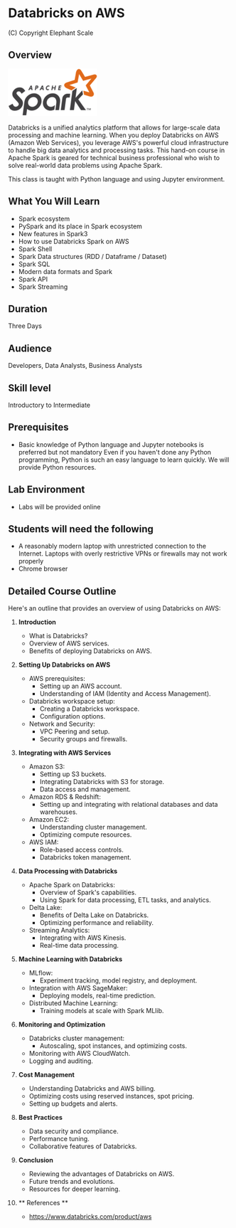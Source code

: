 # Databricks on AWS

(C) Copyright Elephant Scale

## Overview

![](../assets/images/logos/spark-logo-1-small.png)

Databricks is a unified analytics platform that allows for large-scale data processing and machine learning. When you deploy Databricks on AWS (Amazon Web Services), you leverage AWS's powerful cloud infrastructure to handle big data analytics and processing tasks.
This hand-on course in Apache Spark is geared for technical business professional who wish to solve real-world data problems using Apache Spark.

This class is taught with Python language and using Jupyter environment. 

## What You Will Learn

* Spark ecosystem
* PySpark and its place in Spark ecosystem
* New features in Spark3
* How to use Databricks Spark on AWS
* Spark Shell
* Spark Data structures (RDD / Dataframe / Dataset)
* Spark SQL
* Modern data formats and Spark
* Spark API
* Spark Streaming

## Duration

Three Days

## Audience

Developers, Data Analysts, Business Analysts

## Skill level

Introductory to Intermediate

## Prerequisites

* Basic knowledge of Python language and Jupyter notebooks is preferred but not mandatory
Even if you haven't done any Python programming, Python is such an easy language to learn quickly.  We will provide Python resources.

## Lab Environment

* Labs will be provided online

## Students will need the following

* A reasonably modern laptop with unrestricted connection to the Internet.  Laptops with overly restrictive VPNs or firewalls may not work properly
* Chrome browser

## Detailed Course Outline

Here's an outline that provides an overview of using Databricks on AWS:

1. **Introduction**
    - What is Databricks?
    - Overview of AWS services.
    - Benefits of deploying Databricks on AWS.

2. **Setting Up Databricks on AWS**
    - AWS prerequisites:
        - Setting up an AWS account.
        - Understanding of IAM (Identity and Access Management).
    - Databricks workspace setup:
        - Creating a Databricks workspace.
        - Configuration options.
    - Network and Security:
        - VPC Peering and setup.
        - Security groups and firewalls.

3. **Integrating with AWS Services**
    - Amazon S3:
        - Setting up S3 buckets.
        - Integrating Databricks with S3 for storage.
        - Data access and management.
    - Amazon RDS & Redshift:
        - Setting up and integrating with relational databases and data warehouses.
    - Amazon EC2:
        - Understanding cluster management.
        - Optimizing compute resources.
    - AWS IAM:
        - Role-based access controls.
        - Databricks token management.

4. **Data Processing with Databricks**
    - Apache Spark on Databricks:
        - Overview of Spark's capabilities.
        - Using Spark for data processing, ETL tasks, and analytics.
    - Delta Lake:
        - Benefits of Delta Lake on Databricks.
        - Optimizing performance and reliability.
    - Streaming Analytics:
        - Integrating with AWS Kinesis.
        - Real-time data processing.

5. **Machine Learning with Databricks**
    - MLflow:
        - Experiment tracking, model registry, and deployment.
    - Integration with AWS SageMaker:
        - Deploying models, real-time prediction.
    - Distributed Machine Learning:
        - Training models at scale with Spark MLlib.

6. **Monitoring and Optimization**
    - Databricks cluster management:
        - Autoscaling, spot instances, and optimizing costs.
    - Monitoring with AWS CloudWatch.
    - Logging and auditing.

7. **Cost Management**
    - Understanding Databricks and AWS billing.
    - Optimizing costs using reserved instances, spot pricing.
    - Setting up budgets and alerts.

8. **Best Practices**
    - Data security and compliance.
    - Performance tuning.
    - Collaborative features of Databricks.

9. **Conclusion**
    - Reviewing the advantages of Databricks on AWS.
    - Future trends and evolutions.
    - Resources for deeper learning.

10. ** References **
    - https://www.databricks.com/product/aws